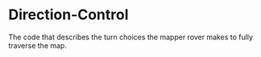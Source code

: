 # Direction-Control

The code that describes the turn choices the mapper rover makes to fully traverse the map.
